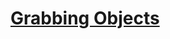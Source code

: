 # [Grabbing Objects](https://education.lego.com/en-us/lessons/wedo-2-computational-thinking/grabbing-objects)
